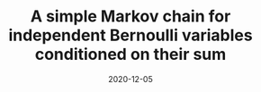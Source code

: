 ---
title: "A simple Markov chain for independent Bernoulli variables conditioned on their sum"
collection: publications
permalink: /publications/conditioned-bernoulli-mcmc
date: 2020-12-05
venue: 'arXiv'
link: 'https://arxiv.org/abs/2012.03103'
citation: 'Heng, J., Jacob, P.E. and Ju, N., 2020. A simple Markov chain for independent Bernoulli variables conditioned on their sum. arXiv preprint arXiv:2012.03103.'
---
